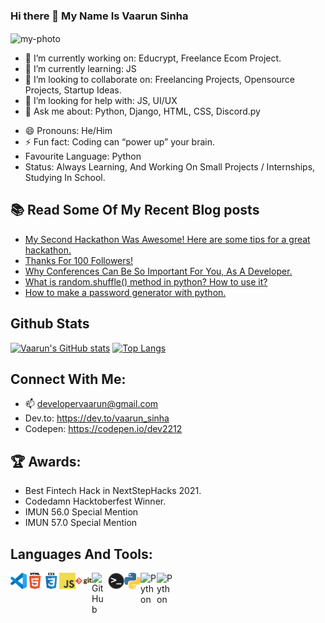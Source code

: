 ### Hi there 👋 My Name Is Vaarun Sinha


<img src="https://res.cloudinary.com/practicaldev/image/fetch/s--0ZL_qZoo--/c_fill,f_auto,fl_progressive,h_320,q_auto,w_320/https://dev-to-uploads.s3.amazonaws.com/uploads/user/profile_image/741990/2799ce26-6463-4eef-8278-0c1203a13cfa.jpg" align="center" alt="my-photo"/>


- 🔭 I’m currently working on:  Educrypt, Freelance Ecom Project.
- 🌱 I’m currently learning: JS
- 👯 I’m looking to collaborate on: Freelancing Projects, Opensource Projects, Startup Ideas.
- 🤔 I’m looking for help with: JS, UI/UX
- 💬 Ask me about: Python, Django, HTML, CSS, Discord.py
<!-- - 📫 How to reach me: developervaarun@gmail.com, https://dev.to/vaarun_sinha -->
- 😄 Pronouns: He/Him
- ⚡ Fun fact: Coding can “power up” your brain.
- Favourite Language: Python
- Status:  Always Learning, And Working On Small Projects / Internships, Studying In School.

## 📚 Read Some Of My Recent Blog posts
<!-- BLOG-POST-LIST:START -->
- [My Second Hackathon Was Awesome! Here are some tips for a great hackathon.](https://dev.to/vaarun_sinha/my-second-hackathon-was-awesome-here-are-some-tips-for-a-great-hackathon-320m)
- [Thanks For 100 Followers!](https://dev.to/vaarun_sinha/thanks-for-100-followers-24e8)
- [Why Conferences Can Be So Important For You, As A Developer.](https://dev.to/vaarun_sinha/why-conferences-can-be-so-important-for-you-as-a-developer-18h8)
- [What is random.shuffle&lpar;&rpar; method in python? How to use it?](https://dev.to/vaarun_sinha/what-is-randomshuffle-method-in-python-how-to-use-it-57o5)
- [How to make a password generator with python.](https://dev.to/vaarun_sinha/how-to-make-a-password-generator-with-python-2b1a)
<!-- BLOG-POST-LIST:END -->

## Github Stats
[![Vaarun's GitHub stats](https://github-readme-stats.vercel.app/api?username=dev2212)](https://github.com/anuraghazra/github-readme-stats)
[![Top Langs](https://github-readme-stats.vercel.app/api/top-langs/?username=dev2212&layout=compact)](https://github.com/anuraghazra/github-readme-stats)


## Connect With Me:
- 📫 developervaarun@gmail.com
- Dev.to:  https://dev.to/vaarun_sinha
- Codepen: https://codepen.io/dev2212


## 🏆 Awards:
- Best Fintech Hack in NextStepHacks 2021.
- Codedamn Hacktoberfest Winner.
- IMUN 56.0 Special Mention
- IMUN 57.0 Special Mention

## Languages And Tools:

<img align="left" alt="Visual Studio Code" width="26px" src="https://raw.githubusercontent.com/github/explore/80688e429a7d4ef2fca1e82350fe8e3517d3494d/topics/visual-studio-code/visual-studio-code.png" />
<img align="left" alt="HTML5" width="26px" src="https://raw.githubusercontent.com/github/explore/80688e429a7d4ef2fca1e82350fe8e3517d3494d/topics/html/html.png" />
<img align="left" alt="CSS3" width="26px" src="https://raw.githubusercontent.com/github/explore/80688e429a7d4ef2fca1e82350fe8e3517d3494d/topics/css/css.png" />
<img align="left" alt="JavaScript" width="26px" src="https://raw.githubusercontent.com/github/explore/80688e429a7d4ef2fca1e82350fe8e3517d3494d/topics/javascript/javascript.png" />
<img align="left" alt="Git" width="26px" src="https://raw.githubusercontent.com/github/explore/80688e429a7d4ef2fca1e82350fe8e3517d3494d/topics/git/git.png" />
<img align="left" alt="GitHub" width="26px" src="https://github.githubassets.com/images/modules/logos_page/GitHub-Mark.png" />
<img align="left" alt="Terminal" width="26px" src="https://raw.githubusercontent.com/github/explore/80688e429a7d4ef2fca1e82350fe8e3517d3494d/topics/terminal/terminal.png" />
<img align="left" alt="Python" width="26px" src="https://raw.githubusercontent.com/docker-library/docs/01c12653951b2fe592c1f93a13b4e289ada0e3a1/python/logo.png"/>
<img align="left" alt="Python" width="26px" src="https://sdtimes.com/wp-content/uploads/2018/01/bootstrap-stack.png"/>
<img align="left" alt="Python" width="26px" src="https://i.imgur.com/8ciREEh.jpg"/>


